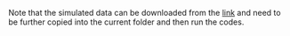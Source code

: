 Note that the simulated data can be downloaded from the [link](https://drive.google.com/open?id=1r1a6hP8fkwnMFGG2ATG5PM_I3gHVG-3U) 
and need to be further copied into the current folder and then run the codes.
